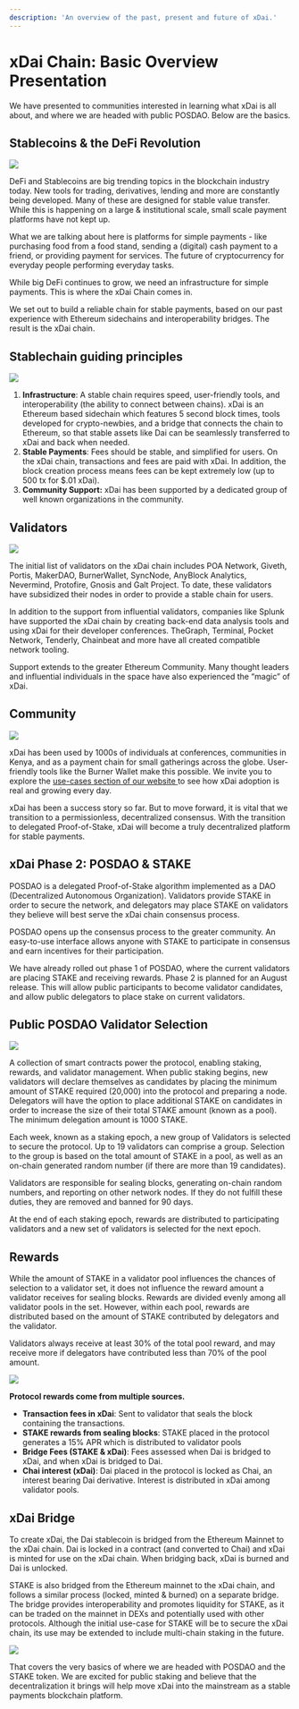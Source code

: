 ```yaml
---
description: 'An overview of the past, present and future of xDai.'
---
```


# xDai Chain: Basic Overview Presentation

We have presented to communities interested in learning what xDai is all about, and where we are headed with public POSDAO. Below are the basics.

## Stablecoins & the DeFi Revolution

![](https://lh4.googleusercontent.com/5ddbhzDl3xzkEs08lPIkwdjMZQIuzIEwXYmgpo0GkQVSlVCh2SQaZDz4VW6fyNINsHiPIZzi3ZJln9CrhYEuIX5H20g0Rus0WBRJ9QtYfkHeFjJxLZkkb-YmVCPIeA8LawtLTh5g)

DeFi and Stablecoins are big trending topics in the blockchain industry today. New tools for trading, derivatives, lending and more are constantly being developed. Many of these are designed for stable value transfer. While this is happening on a large & institutional scale, small scale payment platforms have not kept up.

What we are talking about here is platforms for simple payments - like purchasing food from a food stand, sending a \(digital\) cash payment to a friend, or providing payment for services.  The future of cryptocurrency for everyday people performing everyday tasks.

While big DeFi continues to grow, we need an infrastructure for simple payments. This is where the xDai Chain comes in.

We set out to build a reliable chain for stable payments, based on our past experience with Ethereum sidechains and interoperability bridges. The result is the xDai chain.

## Stablechain guiding principles 

![](https://lh3.googleusercontent.com/sQpGS7d7TffvcLE6xjzzviq-ZyR-gKGzKQxVSvk2rIj6Mq8iOmXwW4t3vYnD3snQiORjwrPRqaTbmmHPdht9LHqPtZr-78f3d5B1dHxhwlFCy2Mla9fGmotAPYnNcF8hgRc1RodP)

1. **Infrastructure**:  A stable chain requires speed, user-friendly tools, and interoperability \(the ability to connect between chains\). xDai is an Ethereum based sidechain which features 5 second block times, tools developed for crypto-newbies, and a bridge that connects the chain to Ethereum, so that stable assets like Dai can be seamlessly transferred to xDai and back when needed. 
2. **Stable Payments**: Fees should be stable, and simplified for users. On the xDai chain, transactions and fees are paid with xDai. In addition, the block creation process means fees can be kept extremely low \(up to 500 tx for $.01 xDai\). 
3. **Community Support:** xDai has been supported by a dedicated group of well known organizations in the community. 

## Validators

![](https://lh6.googleusercontent.com/4bd0ms6g5ktjvGuNSA45ir-TCl5bBK7NOnB4wl3vplAjP6bD1u2HXrOvip_XaHNZexI2Euw23qf52-kfx1W-0nfyn2Whi55_3k_NuSv-4zMb13GCJ5PGOGAHA6cHlenSkFJ1fUT7)

The initial list of validators on the xDai chain includes POA Network, Giveth, Portis, MakerDAO, BurnerWallet, SyncNode, AnyBlock Analytics, Nevermind, Protofire, Gnosis and Galt Project. To date, these validators have subsidized their nodes in order to provide a stable chain for users.

In addition to the support from influential validators, companies like Splunk have supported the xDai chain by creating back-end data analysis tools and using xDai for their developer conferences. TheGraph, Terminal, Pocket Network, Tenderly, Chainbeat and more have all created compatible network tooling.

Support extends to the greater Ethereum Community. Many thought leaders and influential individuals in the space have also experienced the “magic” of xDai.

## Community

![](https://lh6.googleusercontent.com/3K7xQCMKW8wctHOQ_fY8Dyn9KUuRJXGSN0ItYANKzTZUwxZcwovNok2nDasr917t-F4bL01yItD77n1g9xqQYxNgCsaY6jpnOGW6aSHXgqqY6CoKW65niQp15tvTPpkMRl7RrnFm)

xDai has been used by 1000s of individuals at conferences, communities in Kenya, and as a payment chain for small gatherings across the globe. User-friendly tools like the Burner Wallet make this possible. We invite you to explore the [use-cases section of our website ](../../use-cases/)to see how xDai adoption is real and growing every day. 

xDai has been a success story so far. But to move forward, it is vital that we transition to a permissionless, decentralized consensus. With the transition to delegated Proof-of-Stake, xDai will become a truly decentralized platform for stable payments.

## xDai Phase 2: POSDAO & STAKE

POSDAO is a delegated Proof-of-Stake algorithm implemented as a DAO \(Decentralized Autonomous Organization\). Validators provide STAKE in order to secure the network, and delegators may place STAKE on validators they believe will best serve the xDai chain consensus process. 

POSDAO opens up the consensus process to the greater community. An easy-to-use interface allows anyone with STAKE to participate in consensus and earn incentives for their participation. 

We have already rolled out phase 1 of POSDAO, where the current validators are placing STAKE and receiving rewards. Phase 2 is planned for an August release. This will allow public participants to become validator candidates, and allow public delegators to place stake on current validators.

## Public POSDAO Validator Selection

![](https://lh6.googleusercontent.com/KZ03UYK99IENZj_TH1Knc6huKj87iIP26-1FCyAMH5SYWsm5zNHEko7H2Khmb1lprE0wMDN4f6l2bwAOsn_2dsKdxar4l_VG9xJK7qMMXQUMy01bWi_hNQDeohL1Rp-DZNhQ5_xq)

A collection of smart contracts power the protocol, enabling staking, rewards, and validator management. When public staking begins, new validators will declare themselves as candidates by placing the minimum amount of STAKE required \(20,000\) into the protocol and preparing a node. Delegators will have the option to place additional STAKE on candidates in order to increase the size of their total STAKE amount \(known as a pool\). The minimum delegation amount is 1000 STAKE.

Each week, known as a staking epoch, a new group of Validators is selected to secure the protocol. Up to 19 validators can comprise a group. Selection to the group is based on the total amount of STAKE in a pool, as well as an on-chain generated random number \(if there are more than 19 candidates\). 

Validators are responsible for sealing blocks, generating on-chain random numbers, and reporting on other network nodes. If they do not fulfill these duties, they are removed and banned for 90 days. 

At the end of each staking epoch, rewards are distributed to participating validators and a new set of validators is selected for the next epoch.

## Rewards

While the amount of STAKE in a validator pool influences the chances of selection to a validator set, it does not influence the reward amount a validator receives for sealing blocks. Rewards are divided evenly among all validator pools in the set. However, within each pool, rewards are distributed based on the amount of STAKE contributed by delegators and the validator.  
  
Validators always receive at least 30% of the total pool reward, and may receive more if delegators have contributed less than 70% of the pool amount.  


![](https://lh6.googleusercontent.com/X9xY1DX3-toNNPr2Hx5vuP1DNDnpe5DSXNqGKihmleG-s3hxBWQVIKbqNRxMHbgy7fU_sr9XASqocVyfH8QG0mU3d-4GcZS9hfrgorCLNoxRaTjscdo9lE9CABD_IBx71jEAtGt9)

**Protocol rewards come from multiple sources.** 

* **Transaction fees in xDai**: Sent to validator that seals the block containing the transactions.
* **STAKE rewards from sealing blocks**: STAKE placed in the protocol generates a 15% APR which is distributed to validator pools
* **Bridge Fees \(STAKE & xDai\)**: Fees assessed when Dai is bridged to xDai, and when xDai is bridged to Dai. 
* **Chai interest \(xDai\)**: Dai placed in the protocol is locked as Chai, an interest bearing Dai derivative. Interest is distributed in xDai among validator pools.

## xDai Bridge

To create xDai, the Dai stablecoin is bridged from the Ethereum Mainnet to the xDai chain. Dai is locked in a contract \(and converted to Chai\) and xDai is minted for use on the xDai chain. When bridging back, xDai is burned and Dai is unlocked.

STAKE is also bridged from the Ethereum mainnet to the xDai chain, and follows a similar process \(locked, minted & burned\) on a separate bridge. The bridge provides interoperability and promotes liquidity for STAKE, as it can be traded on the mainnet in DEXs and potentially used with other protocols.  Although the initial use-case for STAKE will be to secure the xDai chain, its use may be extended to include multi-chain staking in the future.

![](https://lh3.googleusercontent.com/xNvmQT7okbzHlUNN0tnj99-JUEY3sZLykbb62oA4-NcaMRo5aQl-ZSXxUe18PaFUUPkDWOLMCVmJpux_WtFzF3wjvJvBxytLapJFlrAcVYyIyg20IbsXYikXI1e4-sgMdDUMJ7nZ)

That covers the very basics of where we are headed with POSDAO and the STAKE token. We are excited for public staking and believe that the decentralization it brings will help move xDai into the mainstream as a stable payments blockchain platform.  


